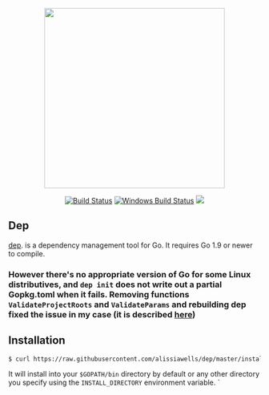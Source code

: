 <p align="center"><img src="docs/assets/DigbyShadows.png" width="360"></p>
<p align="center">
  <a href="https://travis-ci.org/golang/dep"><img src="https://travis-ci.org/golang/dep.svg?branch=master" alt="Build Status"></img></a>
  <a href="https://ci.appveyor.com/project/golang/dep"><img src="https://ci.appveyor.com/api/projects/status/github/golang/dep?svg=true&branch=master&passingText=Windows%20-%20OK&failingText=Windows%20-%20failed&pendingText=Windows%20-%20pending" alt="Windows Build Status"></a>
  <a href="https://goreportcard.com/report/github.com/golang/dep"><img src="https://goreportcard.com/badge/github.com/golang/dep" /></a>
</p>

## Dep

[dep](https://golang.github.io/dep/). is a dependency management tool for Go. It requires Go 1.9 or newer to compile.

### However there's no appropriate version of Go for some Linux distributives, and `dep init` does not write out a partial Gopkg.toml when it fails. Removing functions `ValidateProjectRoots` and `ValidateParams` and rebuilding dep fixed the issue in my case (it is described [here](https://github.com/golang/dep/issues/909)) 

## Installation

```sh
$ curl https://raw.githubusercontent.com/alissiawells/dep/master/install.sh | sh
```

It will install into your `$GOPATH/bin` directory by default or any other directory you specify using the `INSTALL_DIRECTORY` environment variable.
`
